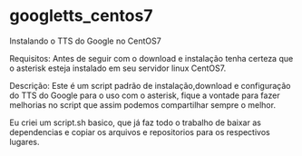 # googletts_centos7
Instalando o TTS do Google no CentOS7 

Requisitos: 
Antes de seguir com o download e instalação tenha certeza que o asterisk esteja instalado em seu servidor linux CentOS7.

Descrição:
Este é um script padrão de instalação,download e configuração do TTS do Google para o uso com o asterisk, fique a vontade para fazer melhorias no script que assim podemos compartilhar sempre o melhor. 

Eu criei um script.sh basico, que já faz todo o trabalho de baixar as dependencias e copiar os arquivos e repositorios para os respectivos lugares.

